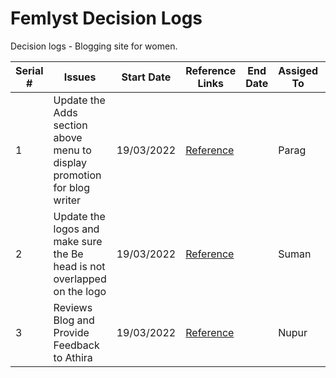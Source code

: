 # Femlyst Decision Logs
Decision logs - Blogging site for women.

| Serial # | Issues | Start Date | Reference Links | End Date | Assiged To | Proirity |
| -------- | ------ | ---------- | --------- | -------- | ------- | ------- |
| 1 | Update the Adds section above menu to display promotion for blog writer | 19/03/2022 | [Reference](https://github.com/sumansaurav91/FemlystDecisionLogs/issues/1) | | Parag | [1](https://github.com/sumansaurav91/FemlystDecisionLogs/blob/main/PriorityDefinition.md) |
| 2 | Update the logos and make sure the Be head is not overlapped on the logo | 19/03/2022 | [Reference](https://github.com/sumansaurav91/FemlystDecisionLogs/issues/2) | | Suman | [1](https://github.com/sumansaurav91/FemlystDecisionLogs/blob/main/PriorityDefinition.md) |
| 3 | Reviews Blog and Provide Feedback to Athira | 19/03/2022 | [Reference](https://github.com/sumansaurav91/FemlystDecisionLogs/issues/3) | | Nupur | [2](https://github.com/sumansaurav91/FemlystDecisionLogs/blob/main/PriorityDefinition.md) |
